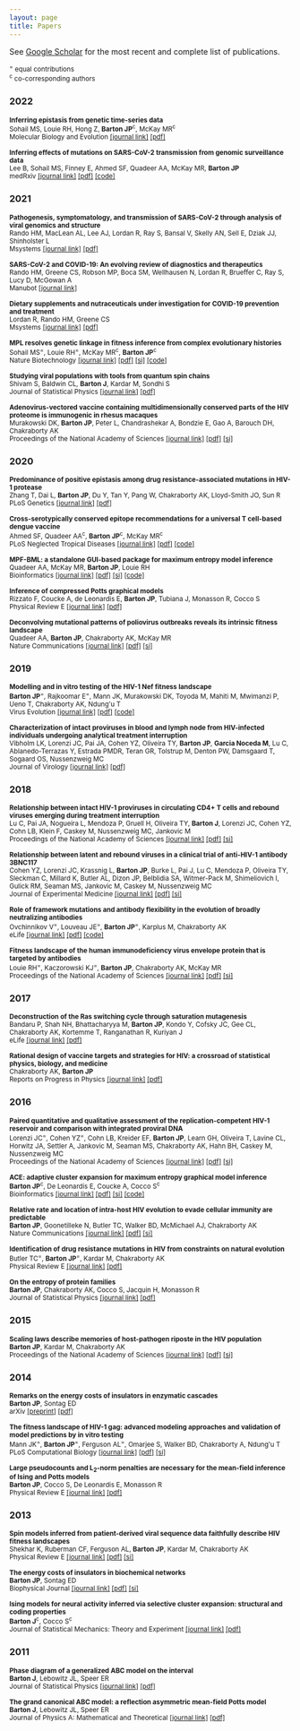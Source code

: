 ```yaml
---
layout: page
title: Papers
---
```


See [Google Scholar](https://scholar.google.com/citations?user=ItAcAOMAAAAJ) for the most recent and complete list of publications.

<small><sup>=</sup> equal contributions
<br></small><small><sup>c</sup> co-corresponding authors
<br></small>
<h3>2022</h3>
<small><b>Inferring epistasis from genetic time-series data</b><br>Sohail MS, Louie RH, Hong Z, <b>Barton JP</b><sup>c</sup>, McKay MR<sup>c</sup><br>Molecular Biology and Evolution <a href="https://doi.org/10.1093/molbev/msac199">[journal link]</a> <a href="{{ site.baseurl }}/assets/pdf/papers/sohail-epistasis.pdf">[pdf]</a></small>

<small><b>Inferring effects of mutations on SARS-CoV-2 transmission from genomic surveillance data</b><br>Lee B, Sohail MS, Finney E, Ahmed SF, Quadeer AA, McKay MR, <b>Barton JP</b><br>medRxiv <a href="https://doi.org/10.1101/2021.12.31.21268591">[journal link]</a> <a href="{{ site.baseurl }}/assets/pdf/papers/lee-sc2-transmission.pdf">[pdf]</a> <a href="https://github.com/bartonlab/paper-SARS-CoV-2-inference">[code]</a></small>

<h3>2021</h3>
<small><b>Pathogenesis, symptomatology, and transmission of SARS-CoV-2 through analysis of viral genomics and structure</b><br>Rando HM, MacLean AL, Lee AJ, Lordan R, Ray S, Bansal V, Skelly AN, Sell E, Dziak JJ, Shinholster L<br>Msystems <a href="https://doi.org/10.1128/msystems.00095-21">[journal link]</a> <a href="{{ site.baseurl }}/assets/pdf/papers/rando-pathogenesis.pdf">[pdf]</a></small>

<small><b>SARS-CoV-2 and COVID-19: An evolving review of diagnostics and therapeutics</b><br>Rando HM, Greene CS, Robson MP, Boca SM, Wellhausen N, Lordan R, Brueffer C, Ray S, Lucy D, McGowan A<br>Manubot <a href="https://greenelab.github.io/covid19-review/">[journal link]</a></small>

<small><b>Dietary supplements and nutraceuticals under investigation for COVID-19 prevention and treatment</b><br>Lordan R, Rando HM, Greene CS<br>Msystems <a href="https://doi.org/10.1128/mSystems.00122-21">[journal link]</a> <a href="{{ site.baseurl }}/assets/pdf/papers/lordan-supplements.pdf">[pdf]</a></small>

<small><b>MPL resolves genetic linkage in fitness inference from complex evolutionary histories</b><br>Sohail MS<sup>=</sup>, Louie RH<sup>=</sup>, McKay MR<sup>c</sup>, <b>Barton JP</b><sup>c</sup><br>Nature Biotechnology <a href="https://doi.org/10.1038/s41587-020-0737-3">[journal link]</a> <a href="{{ site.baseurl }}/assets/pdf/papers/sohail-mpl.pdf">[pdf]</a> <a href="{{ site.baseurl }}/assets/pdf/papers/sohail-mpl-si.pdf">[si]</a> <a href="https://github.com/bartonlab/paper-MPL-inference">[code]</a></small>

<small><b>Studying viral populations with tools from quantum spin chains</b><br>Shivam S, Baldwin CL, <b>Barton J</b>, Kardar M, Sondhi S<br>Journal of Statistical Physics <a href="https://doi.org/10.1007/s10955-021-02716-2">[journal link]</a> <a href="{{ site.baseurl }}/assets/pdf/papers/shivam-spin.pdf">[pdf]</a></small>

<small><b>Adenovirus-vectored vaccine containing multidimensionally conserved parts of the HIV proteome is immunogenic in rhesus macaques</b><br>Murakowski DK, <b>Barton JP</b>, Peter L, Chandrashekar A, Bondzie E, Gao A, Barouch DH, Chakraborty AK<br>Proceedings of the National Academy of Sciences <a href="https://doi.org/10.1073/pnas.2022496118">[journal link]</a> <a href="{{ site.baseurl }}/assets/pdf/papers/murakowski-vaccine.pdf">[pdf]</a> <a href="{{ site.baseurl }}/assets/pdf/papers/murakowski-vaccine-si.pdf">[si]</a></small>

<h3>2020</h3>
<small><b>Predominance of positive epistasis among drug resistance-associated mutations in HIV-1 protease</b><br>Zhang T, Dai L, <b>Barton JP</b>, Du Y, Tan Y, Pang W, Chakraborty AK, Lloyd-Smith JO, Sun R<br>PLoS Genetics <a href="https://doi.org/10.1371/journal.pgen.1009009">[journal link]</a> <a href="{{ site.baseurl }}/assets/pdf/papers/zhang-epistasis.pdf">[pdf]</a></small>

<small><b>Cross-serotypically conserved epitope recommendations for a universal T cell-based dengue vaccine</b><br>Ahmed SF, Quadeer AA<sup>c</sup>, <b>Barton JP</b><sup>c</sup>, McKay MR<sup>c</sup><br>PLoS Neglected Tropical Diseases <a href="https://doi.org/10.1371/journal.pntd.0008676">[journal link]</a> <a href="{{ site.baseurl }}/assets/pdf/papers/ahmed-dengue.pdf">[pdf]</a> <a href="https://github.com/faraz107/Robust-DENV-Vaccine-Candidates">[code]</a></small>

<small><b>MPF-BML: a standalone GUI-based package for maximum entropy model inference</b><br>Quadeer AA, McKay MR, <b>Barton JP</b>, Louie RH<br>Bioinformatics <a href="https://doi.org/10.1093/bioinformatics/btz925">[journal link]</a> <a href="{{ site.baseurl }}/assets/pdf/papers/quadeer-mpf-bml.pdf">[pdf]</a> <a href="{{ site.baseurl }}/assets/pdf/papers/quadeer-mpf-bml-si.pdf">[si]</a> <a href="https://github.com/ahmedaq/MPF-BML-GUI">[code]</a></small>

<small><b>Inference of compressed Potts graphical models</b><br>Rizzato F, Coucke A, de Leonardis E, <b>Barton JP</b>, Tubiana J, Monasson R, Cocco S<br>Physical Review E <a href="https://doi.org/10.1103/PhysRevE.101.012309">[journal link]</a> <a href="{{ site.baseurl }}/assets/pdf/papers/rizzato-compression.pdf">[pdf]</a></small>

<small><b>Deconvolving mutational patterns of poliovirus outbreaks reveals its intrinsic fitness landscape</b><br>Quadeer AA, <b>Barton JP</b>, Chakraborty AK, McKay MR<br>Nature Communications <a href="https://doi.org/10.1038/s41467-019-14174-2">[journal link]</a> <a href="{{ site.baseurl }}/assets/pdf/papers/quadeer-poliovirus.pdf">[pdf]</a> <a href="{{ site.baseurl }}/assets/pdf/papers/quadeer-poliovirus-si.pdf">[si]</a></small>

<h3>2019</h3>
<small><b>Modelling and in vitro testing of the HIV-1 Nef fitness landscape</b><br><b>Barton JP</b><sup>=</sup>, Rajkoomar E<sup>=</sup>, Mann JK, Murakowski DK, Toyoda M, Mahiti M, Mwimanzi P, Ueno T, Chakraborty AK, Ndung'u T<br>Virus Evolution <a href="https://doi.org/10.1093/ve/vez029">[journal link]</a> <a href="{{ site.baseurl }}/assets/pdf/papers/barton-nef.pdf">[pdf]</a> <a href="https://github.com/johnbarton/paper-Nef-modeling">[code]</a></small>

<small><b>Characterization of intact proviruses in blood and lymph node from HIV-infected individuals undergoing analytical treatment interruption</b><br>Vibholm LK, Lorenzi JC, Pai JA, Cohen YZ, Oliveira TY, <b>Barton JP</b>, <b>Garcia Noceda M</b>, Lu C, Ablanedo-Terrazas Y, Estrada PMDR, Teran GR, Tolstrup M, Denton PW, Damsgaard T, Sogaard OS, Nussenzweig MC<br>Journal of Virology <a href="https://doi.org/10.1128/JVI.01920-18">[journal link]</a> <a href="{{ site.baseurl }}/assets/pdf/papers/vibholm-reservoir-compartments.pdf">[pdf]</a></small>

<h3>2018</h3>
<small><b>Relationship between intact HIV-1 proviruses in circulating CD4+ T cells and rebound viruses emerging during treatment interruption</b><br>Lu C, Pai JA, Nogueira L, Mendoza P, Gruell H, Oliveira TY, <b>Barton J</b>, Lorenzi JC, Cohen YZ, Cohn LB, Klein F, Caskey M, Nussenzweig MC, Jankovic M<br>Proceedings of the National Academy of Sciences <a href="https://doi.org/10.1073/pnas.1813512115">[journal link]</a> <a href="{{ site.baseurl }}/assets/pdf/papers/lu-reservoir-rebound.pdf">[pdf]</a> <a href="{{ site.baseurl }}/assets/pdf/papers/lu-reservoir-rebound-si.pdf">[si]</a></small>

<small><b>Relationship between latent and rebound viruses in a clinical trial of anti-HIV-1 antibody 3BNC117</b><br>Cohen YZ, Lorenzi JC, Krassnig L, <b>Barton JP</b>, Burke L, Pai J, Lu C, Mendoza P, Oliveira TY, Sleckman C, Millard K, Butler AL, Dizon JP, Belblidia SA, Witmer-Pack M, Shimeliovich I, Gulick RM, Seaman MS, Jankovic M, Caskey M, Nussenzweig MC<br>Journal of Experimental Medicine <a href="https://doi.org/10.1084/jem.20180936">[journal link]</a> <a href="{{ site.baseurl }}/assets/pdf/papers/cohen-reservoir-rebound.pdf">[pdf]</a> <a href="{{ site.baseurl }}/assets/pdf/papers/cohen-reservoir-rebound-si.pdf">[si]</a></small>

<small><b>Role of framework mutations and antibody flexibility in the evolution of broadly neutralizing antibodies</b><br>Ovchinnikov V<sup>=</sup>, Louveau JE<sup>=</sup>, <b>Barton JP</b><sup>=</sup>, Karplus M, Chakraborty AK<br>eLife <a href="https://doi.org/10.7554/eLife.33038">[journal link]</a> <a href="{{ site.baseurl }}/assets/pdf/papers/ovchinnikov-bnab-flexibility.pdf">[pdf]</a> <a href="https://github.com/johnbarton/paper-bnAb-flexibility">[code]</a></small>

<small><b>Fitness landscape of the human immunodeficiency virus envelope protein that is targeted by antibodies</b><br>Louie RH<sup>=</sup>, Kaczorowski KJ<sup>=</sup>, <b>Barton JP</b>, Chakraborty AK, McKay MR<br>Proceedings of the National Academy of Sciences <a href="https://doi.org/10.1073/pnas.1717765115">[journal link]</a> <a href="{{ site.baseurl }}/assets/pdf/papers/louie-env-fitness.pdf">[pdf]</a> <a href="{{ site.baseurl }}/assets/pdf/papers/louie-env-fitness-si.pdf">[si]</a></small>

<h3>2017</h3>
<small><b>Deconstruction of the Ras switching cycle through saturation mutagenesis</b><br>Bandaru P, Shah NH, Bhattacharyya M, <b>Barton JP</b>, Kondo Y, Cofsky JC, Gee CL, Chakraborty AK, Kortemme T, Ranganathan R, Kuriyan J<br>eLife <a href="https://doi.org/10.7554/eLife.27810">[journal link]</a> <a href="{{ site.baseurl }}/assets/pdf/papers/bandaru-ras.pdf">[pdf]</a></small>

<small><b>Rational design of vaccine targets and strategies for HIV: a crossroad of statistical physics, biology, and medicine</b><br>Chakraborty AK, <b>Barton JP</b><br>Reports on Progress in Physics <a href="https://doi.org/10.1088/1361-6633/aa574a">[journal link]</a> <a href="{{ site.baseurl }}/assets/pdf/papers/chakraborty-vaccine-design.pdf">[pdf]</a></small>

<h3>2016</h3>
<small><b>Paired quantitative and qualitative assessment of the replication-competent HIV-1 reservoir and comparison with integrated proviral DNA</b><br>Lorenzi JC<sup>=</sup>, Cohen YZ<sup>=</sup>, Cohn LB, Kreider EF, <b>Barton JP</b>, Learn GH, Oliveira T, Lavine CL, Horwitz JA, Settler A, Jankovic M, Seaman MS, Chakraborty AK, Hahn BH, Caskey M, Nussenzweig MC<br>Proceedings of the National Academy of Sciences <a href="https://doi.org/10.1073/pnas.1617789113">[journal link]</a> <a href="{{ site.baseurl }}/assets/pdf/papers/lorenzi-qqvoa.pdf">[pdf]</a> <a href="{{ site.baseurl }}/assets/pdf/papers/lorenzi-qqvoa-si.pdf">[si]</a></small>

<small><b>ACE: adaptive cluster expansion for maximum entropy graphical model inference</b><br><b>Barton JP</b><sup>c</sup>, De Leonardis E, Coucke A, Cocco S<sup>c</sup><br>Bioinformatics <a href="https://doi.org/10.1093/bioinformatics/btw328">[journal link]</a> <a href="{{ site.baseurl }}/assets/pdf/papers/barton-ace.pdf">[pdf]</a> <a href="{{ site.baseurl }}/assets/pdf/papers/barton-ace-si.pdf">[si]</a> <a href="https://github.com/johnbarton/ACE">[code]</a></small>

<small><b>Relative rate and location of intra-host HIV evolution to evade cellular immunity are predictable</b><br><b>Barton JP</b>, Goonetilleke N, Butler TC, Walker BD, McMichael AJ, Chakraborty AK<br>Nature Communications <a href="https://doi.org/10.1038/ncomms11660">[journal link]</a> <a href="{{ site.baseurl }}/assets/pdf/papers/barton-hiv-escape.pdf">[pdf]</a> <a href="{{ site.baseurl }}/assets/pdf/papers/barton-hiv-escape-si.pdf">[si]</a></small>

<small><b>Identification of drug resistance mutations in HIV from constraints on natural evolution</b><br>Butler TC<sup>=</sup>, <b>Barton JP</b><sup>=</sup>, Kardar M, Chakraborty AK<br>Physical Review E <a href="https://doi.org/10.1103/PhysRevE.93.022412">[journal link]</a> <a href="{{ site.baseurl }}/assets/pdf/papers/butler-protease.pdf">[pdf]</a></small>

<small><b>On the entropy of protein families</b><br><b>Barton JP</b>, Chakraborty AK, Cocco S, Jacquin H, Monasson R<br>Journal of Statistical Physics <a href="https://doi.org/10.1007/s10955-015-1441-4">[journal link]</a> <a href="{{ site.baseurl }}/assets/pdf/papers/barton-pfam-entropy.pdf">[pdf]</a></small>

<h3>2015</h3>
<small><b>Scaling laws describe memories of host-pathogen riposte in the HIV population</b><br><b>Barton JP</b>, Kardar M, Chakraborty AK<br>Proceedings of the National Academy of Sciences <a href="https://doi.org/10.1073/pnas.1415386112">[journal link]</a> <a href="{{ site.baseurl }}/assets/pdf/papers/barton-hiv-basins.pdf">[pdf]</a> <a href="{{ site.baseurl }}/assets/pdf/papers/barton-hiv-basins-si.pdf">[si]</a></small>

<h3>2014</h3>
<small><b>Remarks on the energy costs of insulators in enzymatic cascades</b><br><b>Barton JP</b>, Sontag ED<br>arXiv <a href="https://arxiv.org/abs/1412.8065">[preprint]</a> <a href="{{ site.baseurl }}/assets/pdf/papers/barton-insulator-remarks.pdf">[pdf]</a></small>

<small><b>The fitness landscape of HIV-1 gag: advanced modeling approaches and validation of model predictions by in vitro testing</b><br>Mann JK<sup>=</sup>, <b>Barton JP</b><sup>=</sup>, Ferguson AL<sup>=</sup>, Omarjee S, Walker BD, Chakraborty A, Ndung'u T<br>PLoS Computational Biology <a href="https://doi.org/10.1371/journal.pcbi.1003776">[journal link]</a> <a href="{{ site.baseurl }}/assets/pdf/papers/mann-gag-landscape.pdf">[pdf]</a> <a href="{{ site.baseurl }}/assets/pdf/papers/mann-gag-landscape-si.pdf">[si]</a></small>

<small><b>Large pseudocounts and L<sub>2</sub>-norm penalties are necessary for the mean-field inference of Ising and Potts models</b><br><b>Barton JP</b>, Cocco S, De Leonardis E, Monasson R<br>Physical Review E <a href="https://doi.org/10.1103/PhysRevE.90.012132">[journal link]</a> <a href="{{ site.baseurl }}/assets/pdf/papers/barton-large-pseudocounts.pdf">[pdf]</a></small>

<h3>2013</h3>
<small><b>Spin models inferred from patient-derived viral sequence data faithfully describe HIV fitness landscapes</b><br>Shekhar K, Ruberman CF, Ferguson AL, <b>Barton JP</b>, Kardar M, Chakraborty AK<br>Physical Review E <a href="https://doi.org/10.1103/PhysRevE.88.062705">[journal link]</a> <a href="{{ site.baseurl }}/assets/pdf/papers/shekhar-hiv.pdf">[pdf]</a> <a href="{{ site.baseurl }}/assets/pdf/papers/shekhar-hiv-si.pdf">[si]</a></small>

<small><b>The energy costs of insulators in biochemical networks</b><br><b>Barton JP</b>, Sontag ED<br>Biophysical Journal <a href="https://doi.org/10.1016/j.bpj.2013.01.056">[journal link]</a> <a href="{{ site.baseurl }}/assets/pdf/papers/barton-insulator.pdf">[pdf]</a> <a href="{{ site.baseurl }}/assets/pdf/papers/barton-insulator-si.pdf">[si]</a></small>

<small><b>Ising models for neural activity inferred via selective cluster expansion: structural and coding properties</b><br><b>Barton J</b><sup>c</sup>, Cocco S<sup>c</sup><br>Journal of Statistical Mechanics: Theory and Experiment <a href="https://doi.org/10.1088/1742-5468/2013/03/P03002">[journal link]</a> <a href="{{ site.baseurl }}/assets/pdf/papers/barton-neural.pdf">[pdf]</a></small>

<h3>2011</h3>
<small><b>Phase diagram of a generalized ABC model on the interval</b><br><b>Barton J</b>, Lebowitz JL, Speer ER<br>Journal of Statistical Physics <a href="https://doi.org/10.1007/s10955-011-0279-7">[journal link]</a> <a href="{{ site.baseurl }}/assets/pdf/papers/barton-gabc.pdf">[pdf]</a></small>

<small><b>The grand canonical ABC model: a reflection asymmetric mean-field Potts model</b><br><b>Barton J</b>, Lebowitz JL, Speer ER<br>Journal of Physics A: Mathematical and Theoretical <a href="https://doi.org/10.1088/1751-8113/44/6/065005">[journal link]</a> <a href="{{ site.baseurl }}/assets/pdf/papers/barton-gcabc.pdf">[pdf]</a></small>


